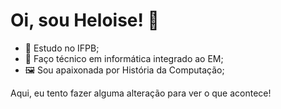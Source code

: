 # Oi, sou Heloise! 🦣


- 🏫 Estudo no IFPB;
- 📓 Faço técnico em informática integrado ao EM;
- 🖼️ Sou apaixonada por História da Computação;


Aqui, eu tento fazer alguma alteração para ver o que acontece!

